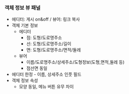 ### 객체 정보 뷰 패널

- 에디터: 게시 on&off / 뷰어: 링크 복사
- 객체 기본 정보
  - 에디터
    - 점: 도형/도로명주소
    - 선: 도형/도로명주소/길이
    - 면: 도형/도로명주소/면적/둘레
  - 뷰어
    - 이름/도로명주소/상세주소/도형정보(도형,면적,둘레 등)
    - 점선면 동일
- 에디터 한정 - 이름, 상세주소 인풋 필드
- 객체 정보 속성
  - 모양 동일, 메뉴 버튼 유무 차이
